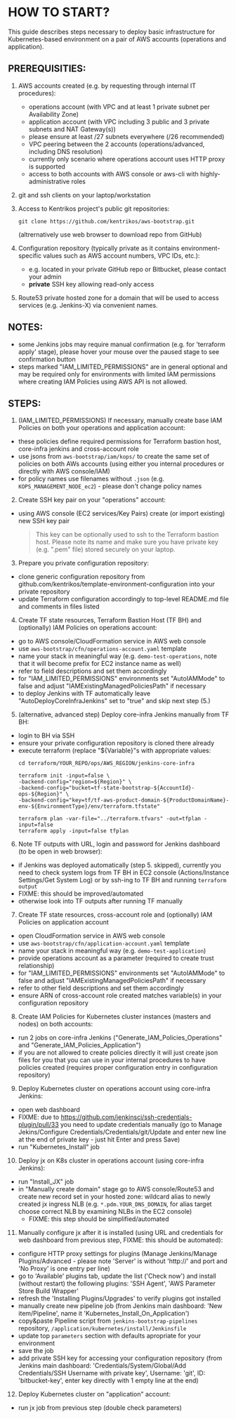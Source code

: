 # HOW TO START?

This guide describes steps necessary to deploy basic infrastructure for Kubernetes-based environment
on a pair of AWS accounts (operations and application).


## PREREQUISITIES:

1. AWS accounts created (e.g. by requesting through internal IT procedures):

	* operations account (with VPC and at least 1 private subnet per Availability Zone)
	* application account (with VPC including 3 public and 3 private subnets and NAT Gateway(s))
    * please ensure at least /27 subnets everywhere (/26 recommended)
	* VPC peering between the 2 accounts (operations/advanced, including DNS resolution)
    * currently only scenario where operations account uses HTTP proxy is supported
	* access to both accounts with AWS console or aws-cli with highly-administrative roles

3. git and ssh clients on your laptop/workstation

4. Access to Kentrikos project's public git repositories:

	```
	git clone https://github.com/kentrikos/aws-bootstrap.git
	```
    (altrernatively use web browser to download repo from GitHub)

5. Configuration repository (typically private as it contains environment-specific values such as AWS account numbers, VPC IDs, etc.):
    * e.g. located in your private GitHub repo or Bitbucket, please contact your admin
    * __private__ SSH key allowing read-only access

6. Route53 private hosted zone for a domain that will be used to access services (e.g. Jenkins-X) via convenient names.


## NOTES:

* some Jenkins jobs may require manual confirmation (e.g. for 'terraform apply' stage), please hover your mouse over the paused stage to see confirmation button
* steps marked "IAM_LIMITED_PERMISSIONS" are in general optional and may be required only for environments with limited IAM permissions where creating IAM Policies using AWS API is not allowed.


## STEPS:

1. (IAM_LIMITED_PERMISSIONS) If necessary, manually create base IAM Policies on both your operations and application account:

* these policies define required permissions for Terraform bastion host, core-infra jenkins and cross-account role
* use jsons from `aws-bootstrap/iam/kops/` to create the same set of policies on both AWs accounts (using either you internal procedures or directly with AWS console/IAM)
* for policy names use filenames without `.json` (e.g. `KOPS_MANAGEMENT_NODE_ec2`) - please don't change policy names

2. Create SSH key pair on your "operations" account:

* using AWS console (EC2 services/Key Pairs) create (or import existing) new SSH key pair

	> This key can be optionally used to ssh to the Terraform bastion host. Please note its name and make sure you have private key (e.g. ".pem" file) stored securely on your laptop.

3. Prepare you private configuration repository:

* clone generic configuration repository from github.com/kentrikos/template-environment-configuration into your private repository
* update Terraform configuration accordingly to top-level README.md file and comments in files listed

4. Create TF state resources, Terraform Bastion Host (TF BH) and (optionally) IAM Policies on operations account:

* go to AWS console/CloudFormation service in AWS web console
* use `aws-bootstrap/cfn/operations-account.yaml` template
* name your stack in meaningful way (e.g. `demo-test-operations`, note that it will become prefix for EC2 instance name as well)
* refer to field descriptions and set them accordingly
* for "IAM_LIMITED_PERMISSIONS" environments set "AutoIAMMode" to false and adjust "IAMExistingManagedPoliciesPath" if necessary
* to deploy Jenkins with TF automatically leave "AutoDeployCoreInfraJenkins" set to "true" and skip next step (5.) 

5. (alternative, advanced step) Deploy core-infra Jenkins manually from TF BH:

* login to BH via SSH
* ensure your private configuration repository is cloned there already
* execute terraform (replace "${Variable}"s with appropriate values:
  ```
  cd terraform/YOUR_REPO/ops/AWS_REGION/jenkins-core-infra

  terraform init -input=false \
  -backend-config="region=${Region}" \
  -backend-config="bucket=tf-state-bootstrap-${AccountId}-ops-${Region}" \
  -backend-config="key=tf/tf-aws-product-domain-${ProductDomainName}-env-${EnvironmentType}/env/terraform.tfstate"

  terraform plan -var-file="../terraform.tfvars" -out=tfplan -input=false
  terraform apply -input=false tfplan
  ```

6. Note TF outputs with URL, login and password for Jenkins dashboard (to be open in web browser):

* if Jenkins was deployed automatically (step 5. skipped), currently you need to check system logs from TF BH in EC2 console (Actions/Instance Settings/Get System Log) or by ssh-ing to TF BH and running `terraform output`
* FIXME: this should be improved/automated
* otherwise look into TF outputs after running TF manually

7. Create TF state resources, cross-account role and (optionally) IAM Policies on application account

* open CloudFormation service in AWS web console
* use `aws-bootstrap/cfn/application-account.yaml` template
* name your stack in meaningful way (e.g. `demo-test-application`)
* provide operations account as a parameter (required to create trust relationship)
* for "IAM_LIMITED_PERMISSIONS" environments set "AutoIAMMode" to false and adjust "IAMExistingManagedPoliciesPath" if necessary
* refer to other field descriptions and set them accordingly
* ensure ARN of cross-account role created matches variable(s) in your configuration repository

8. Create IAM Policies for Kubernetes cluster instances (masters and nodes) on both accounts:

* run 2 jobs on core-infra Jenkins ("Generate_IAM_Policies_Operations" and "Generate_IAM_Policies_Application")
* if you are not allowed to create policies directly it will just create json files for you that you can use in your internal procedures to have policies created (requires proper configuration entry in configuration repository)

9. Deploy Kubernetes cluster on operations account using core-infra Jenkins:

* open web dashboard
* FIXME: due to https://github.com/jenkinsci/ssh-credentials-plugin/pull/33 you need to update credentials manually (go to Manage Jekins/Configure Credentials/Credentials/git/Update and enter new line at the end of private key - just hit Enter and press Save)
* run "Kubernetes_Install" job

10. Deploy jx on K8s cluster in operations account (using core-infra Jenkins):

* run "Install_JX" job
* in "Manually create domain" stage go to AWS console/Route53 and create new record set in your hosted zone: wildcard alias to newly created jx ingress NLB (e.g. `*.pdm.YOUR_DNS_DOMAIN`, for alias target choose correct NLB by examining NLBs in the EC2 console)
  * FIXME: this step should be simplified/automated

11. Manually configure jx after it is installed (using URL and credentials for web dashboard from previous step, FIXME: this should be automated):

* configure HTTP proxy settings for plugins (Manage Jenkins/Manage Plugins/Advanced - please note 'Server' is without 'http://' and port and 'No Proxy' is one entry per line)
* go to 'Available' plugins tab, update the list ('Check now') and install (without restart) the following plugins: 'SSH Agent', 'AWS Parameter Store Build Wrapper'
* refresh the 'Installing Plugins/Upgrades' to verify plugins got installed
* manually create new pipeline job (from Jenkins main dashboard: 'New item/Pipeline', name it 'Kubernetes_Install_On_Application')
* copy&paste Pipeline script from `jenkins-bootstrap-pipelines` repository, `/application/kubernetes/install/Jenkinsfile`
* update top `parameters` section with defaults apropriate for your environment
* save the job
* add private SSH key for accessing your configuration repository (from Jenkins main dashboard: 'Credentials/System/Global/Add Credentials/SSH Username with private key', Username: 'git', ID: 'bitbucket-key', enter key directly with 1 empty line at the end)

12. Deploy Kubernetes cluster on "application" account:

* run jx job from previous step (double check parameters)
